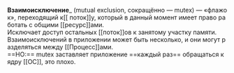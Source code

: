 **Взаимоисключение**_ (mutual exclusion, сокращённо — mutex) — «флажок», переходящий к[[ поток]]у, который в данный момент имеет право работать с общими [[ресурс]]ами.
Исключает доступ остальных [[поток]]ов к занятому участку памяти. 
Взаимоисключений в приложении может быть несколько, и они могут разделяться между [[Процесс]]ами. 
==НО:== mutex заставляет приложение ==каждый раз== обращаться к ядру [[ОС]], это плохо.